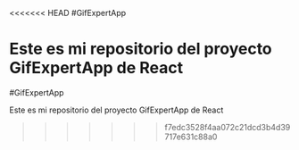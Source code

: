 <<<<<<< HEAD
#GifExpertApp

Este es mi repositorio del proyecto GifExpertApp de React
=======
#GifExpertApp

Este es mi repositorio del proyecto GifExpertApp de React
>>>>>>> f7edc3528f4aa072c21dcd3b4d39717e631c88a0
